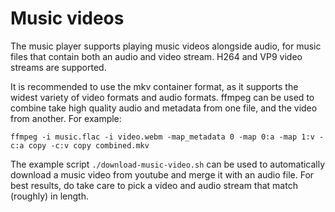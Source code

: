 # Music videos

The music player supports playing music videos alongside audio, for music files that contain both an audio and video stream. H264 and VP9 video streams are supported.

It is recommended to use the mkv container format, as it supports the widest variety of video formats and audio formats. ffmpeg can be used to combine take high quality audio and metadata from one file, and the video from another. For example:

```
ffmpeg -i music.flac -i video.webm -map_metadata 0 -map 0:a -map 1:v -c:a copy -c:v copy combined.mkv
```

The example script `./download-music-video.sh` can be used to automatically download a music video from youtube and merge it with an audio file. For best results, do take care to pick a video and audio stream that match (roughly) in length.
